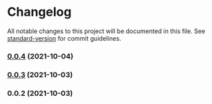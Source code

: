 # Changelog

All notable changes to this project will be documented in this file. See [standard-version](https://github.com/conventional-changelog/standard-version) for commit guidelines.

### [0.0.4](https://github.com/ECJ222/vue-paystack2/compare/v0.0.3...v0.0.4) (2021-10-04)

### [0.0.3](https://github.com/ECJ222/vue-paystack2/compare/v0.0.2...v0.0.3) (2021-10-03)

### 0.0.2 (2021-10-03)
